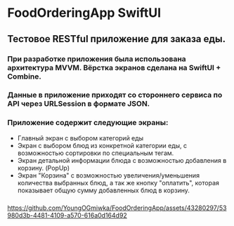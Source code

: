# FoodOrderingApp SwiftUI
## Тестовое RESTful приложение для заказа еды.

### При разработке приложения была использована архитектура MVVM. Вёрстка экранов сделана на SwiftUI + Combine.
### Данные в приложение приходят со стороннего сервиса по API через URLSession в формате JSON.
### Приложение содержит следующие экраны:
 - Главный экран с выбором категорий еды
 - Экран с выбором блюд из конкретной категории еды, с возможностью сортировки по специальным тегам.
 - Экран детальной информации блюда с возможностью добавления в корзину. (PopUp)
 - Экран "Корзина" с возможностью увеличения/уменьшения количества выбранных блюд, а так же кнопку "оплатить", которая показывает общую сумму добавленных блюд в корзину.

### 
https://github.com/YoungOGmiwka/FoodOrderingApp/assets/43280297/53980d3b-4481-4109-a570-616a0d164d92





